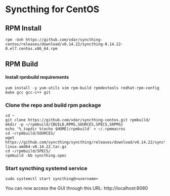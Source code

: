 # Syncthing for CentOS

## RPM Install

```
rpm -Uvh https://github.com/vdar/syncthing-centos/releases/download/v0.14.22/syncthing-0.14.22-0.el7.centos.x86_64.rpm
```


## RPM Build

#### Install rpmbuild requirements

```
yum install -y yum-utils vim rpm-build rpmdevtools redhat-rpm-config make gcc gcc-c++ git
```

### Clone the repo and build rpm package

```
cd ~
git clone https://github.com/vdar/syncthing-centos.git rpmbuild/
mkdir -p ~/rpmbuild/{BUILD,RPMS,SOURCES,SPECS,SRPMS}
echo '%_topdir %(echo $HOME)/rpmbuild' > ~/.rpmmacros
cd ~/rpmbuild/SOURCES/
wget https://github.com/syncthing/syncthing/releases/download/v0.14.22/syncthing-linux-amd64-v0.14.22.tar.gz
cd ~/rpmbuild/SPECS/
rpmbuild -bb syncthing.spec
```

### Start  syncthing systemd service

```
sudo systemctl start syncthing@<username>
```

You can now access the GUI through this URL: 
http://localhost:8080
